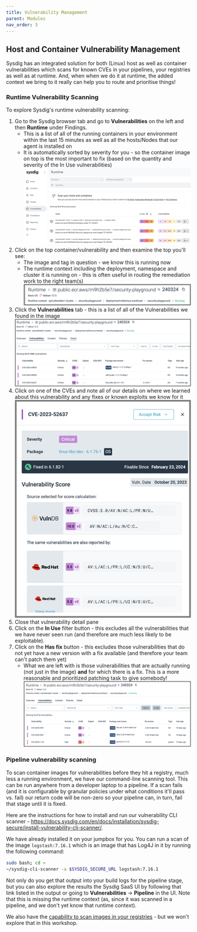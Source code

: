 ```yaml
---
title: Vulnerability Management
parent: Modules
nav_order: 3
---
```


## Host and Container Vulnerability Management

Sysdig has an integrated solution for both (Linux) host as well as container vulnerabilities which scans for known CVEs in your pipelines, your registries as well as at runtime. And, when when we do it at runtime, the added context we bring to it really can help you to route and prioritise things!

### Runtime Vulnerability Scanning

To explore Sysdig's runtime vulnerability scanning:

1. Go to the Sysdig browser tab and go to **Vulnerabilities** on the left and then **Runtime** under Findings.
    - This is a list of all of the running containers in your environment within the last 15 minutes as well as all the hosts/Nodes that our agent is installed on
    - It is automatically sorted by severity for you - so the container image on top is the most important to fix (based on the quantity and severity of the In Use vulnerabilities)
    !["vuln1"](/instruction-images/vuln1.png)
2. Click on the top container/vulnerability and then examine the top you'll see:
    - The image and tag in question - we know this is running now
    - The runtime context including the deployment, namespace and cluster it is running on - this is often useful in routing the remediation work to the right team(s)
    !["vuln2"](/instruction-images/vuln2.png)
3. Click the **Vulnerabilities** tab - this is a list of all of the Vulnerabilities we found in the image
    !["vuln3"](/instruction-images/vuln3.png)
4. Click on one of the CVEs and note all of our details on where we learned about this vulnerability and any fixes or known exploits we know for it
  !["vuln4"](/instruction-images/vuln4.png)
5. Close that vulnerability detail pane
6. Click on the **In Use** filter button - this excludes all the vulnerabilities that we have never seen run (and therefore are much less likely to be exploitable).
7. Click on the **Has fix** button - this excludes those vulnerabilities that do not yet have a new version with a fix available (and therefore your team can't patch them yet)
    - What we are left with is those vulnerabilities that are actually running (not just in the image) **and** for which there is a fix. This is a more reasonable and prioritized patching task to give somebody!
    !["vuln5"](/instruction-images/vuln5.png)

### Pipeline vulnerability scanning

To scan container images for vulnerabilities before they hit a registry, much less a running environment, we have our command-line scanning tool. This can be run anywhere from a developer laptop to a pipeline. If a scan fails (and it is configurable by granular policies under what conditions it'll pass vs. fail) our return code will be non-zero so your pipeline can, in turn, fail that stage until it is fixed.

Here are the instructions for how to install and run our vulnerability CLI scanner - <https://docs.sysdig.com/en/docs/installation/sysdig-secure/install-vulnerability-cli-scanner/>.

We have already installed it on your jumpbox for you. You can run a scan of the image `logstash:7.16.1` which is an image that has Log4J in it by running the following command:

```bash
sudo bash; cd ~
~/sysdig-cli-scanner -a $SYSDIG_SECURE_URL logstash:7.16.1
```

Not only do you get that output into your build logs for the pipeline stage, but you can also explore the results the Sysdig SaaS UI by following that link listed in the output or going to **Vulnerabilities** -> **Pipeline** in the UI. Note that this is missing the runtime context (as, since it was scanned in a pipeline, and we don't yet know that runtime context).

We also have the [capability to scan images in your registries](https://docs.sysdig.com/en/docs/installation/sysdig-secure/install-registry-scanner/) - but we won't explore that in this workshop.

